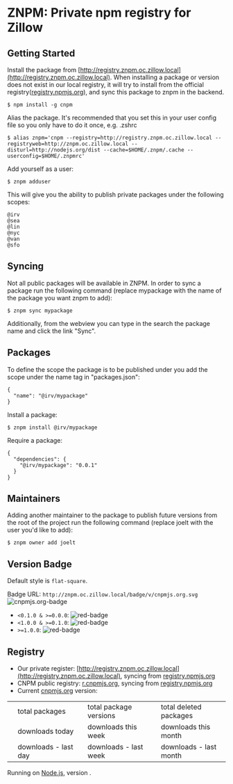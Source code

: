 # ZNPM: Private npm registry for Zillow

<div class="sync" style="display:none;">
  <h3>Sync Status</h3>
  <p id="sync-model"></p>
  <p>Last sync time is <span id="last-sync-time"></span>. </p>
  <p class="syncing alert alert-info">The sync worker is working in the background. </p>
  <table class="sync-status">
    <tbody>
      <tr>
        <td><span id="need-sync"></span> packages need to be synced</td>
        <td class="syncing"><span id="left-sync"></span> packages and dependencies waiting for sync</td>
        <td><span id="percent-sync"></span>% progress</td>
      </tr>
      <tr>
        <td><span id="success-sync"></span> packages and dependencies successfully synced</td>
        <td><span id="fail-sync"></span> packages and dependencies sync failed</td>
        <td>last success: <span id="last-success-name"></span></td>
      </tr>
    </tbody>
  </table>
</div>


## Getting Started

Install the package from [http://registry.znpm.oc.zillow.local](http://registry.znpm.oc.zillow.local). When installing a package or version does not exist in our local registry, it will try to install from the official registry([registry.npmjs.org](http://registry.npmjs.org)), and sync this package to znpm in the backend.

```
$ npm install -g cnpm
```

Alias the package.  It's recommended that you set this in your user config file so you only have
to do it once, e.g. .zshrc

```
$ alias znpm='cnpm --registry=http://registry.znpm.oc.zillow.local --registryweb=http://znpm.oc.zillow.local --disturl=http://nodejs.org/dist --cache=$HOME/.znpm/.cache --userconfig=$HOME/.znpmrc'
```

Add yourself as a user:
```
$ znpm adduser
```

This will give you the ability to publish private packages under the following scopes:
```
@irv
@sea
@lin
@nyc
@van
@sfo
```

## Syncing
Not all public packages will be available in ZNPM.  In order to sync a package run the following command (replace mypackage with the name of the package you want znpm to add):
```
$ znpm sync mypackage
```
Additionally, from the webview you can type in the search the package name and click the link "Sync".

## Packages

To define the scope the package is to be published under you add the scope under the name tag in "packages.json":
```
{
  "name": "@irv/mypackage"
}
```

Install a package:
```
$ znpm install @irv/mypackage
```
Require a package:
```
{
  "dependencies": {
    "@irv/mypackage": "0.0.1"
  }
}
```
## Maintainers

Adding another maintainer to the package to publish future versions from the root of the project run the following command (replace joelt with the user you'd like to add):
```
$ znpm owner add joelt
```

## Version Badge

Default style is `flat-square`.

Badge URL: `http://znpm.oc.zillow.local/badge/v/cnpmjs.org.svg` ![cnpmjs.org-badge](http://znpm.oc.zillow.local/badge/v/cnpmjs.org.svg)

* `<0.1.0 & >=0.0.0`: ![red-badge](https://img.shields.io/badge/cnpm-0.0.1-red.svg?style=flat-square)
* `<1.0.0 & >=0.1.0`: ![red-badge](https://img.shields.io/badge/cnpm-0.1.0-green.svg?style=flat-square)
* `>=1.0.0`: ![red-badge](https://img.shields.io/badge/cnpm-1.0.0-blue.svg?style=flat-square)

## Registry


* Our private register: [http://registry.znpm.oc.zillow.local](http://registry.znpm.oc.zillow.local), syncing from [registry.npmjs.org](http://registry.npmjs.org)
* CNPM public registry: [r.cnpmjs.org](http://r.cnpmjs.org), syncing from [registry.npmjs.org](http://registry.npmjs.org)
* Current [cnpmjs.org](/) version: <span id="app-version"></span>

<table class="downloads">
  <tbody>
    <tr>
      <td class="count" id="total-packages"></td><td>total packages</td>
      <td class="count" id="total-versions"></td><td>total package versions</td>
      <td class="count" id="total-deletes"></td><td>total deleted packages</td>
    </tr>
    <tr>
      <td class="count"></td><td> downloads today</td>
      <td class="count"></td><td> downloads this week</td>
      <td class="count"></td><td> downloads this month</td>
    </tr>
    <tr>
      <td class="count"></td><td> downloads - last day</td>
      <td class="count"></td><td> downloads - last week</td>
      <td class="count"></td><td> downloads - last month</td>
    </tr>
  </tbody>
</table>

Running on [Node.js](http://nodejs.org), version <span id="node-version"></span>.

<script src="/js/readme.js"></script>